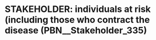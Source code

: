 # STAKEHOLDER: __individuals at risk (including those who contract the disease__ (PBN__Stakeholder_335)

